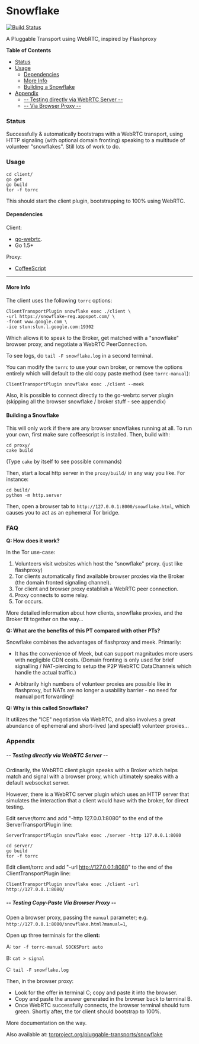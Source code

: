 # Snowflake

[![Build Status](https://travis-ci.org/keroserene/snowflake.svg?branch=master)](https://travis-ci.org/keroserene/snowflake)

A Pluggable Transport using WebRTC, inspired by Flashproxy

<!-- START doctoc generated TOC please keep comment here to allow auto update -->
<!-- DON'T EDIT THIS SECTION, INSTEAD RE-RUN doctoc TO UPDATE -->
**Table of Contents**

- [Status](#status)
- [Usage](#usage)
  - [Dependencies](#dependencies)
  - [More Info](#more-info)
  - [Building a Snowflake](#building-a-snowflake)
- [Appendix](#appendix)
    - [-- Testing directly via WebRTC Server --](#---testing-directly-via-webrtc-server---)
    - [-- Via Browser Proxy --](#---via-browser-proxy---)

<!-- END doctoc generated TOC please keep comment here to allow auto update -->

### Status

Successfully & automatically bootstraps with a WebRTC transport, using HTTP
signaling (with optional domain fronting) speaking to a multitude of volunteer
"snowflakes". Still lots of work to do.

### Usage

```
cd client/
go get
go build
tor -f torrc
```
This should start the client plugin, bootstrapping to 100% using WebRTC.

#### Dependencies

Client:
- [go-webrtc](https://github.com/keroserene/go-webrtc).
- Go 1.5+

Proxy:
- [CoffeeScript](coffeescript.org)

---

#### More Info

The client uses the following `torrc` options:
```
ClientTransportPlugin snowflake exec ./client \
-url https://snowflake-reg.appspot.com/ \
-front www.google.com \
-ice stun:stun.l.google.com:19302
```

Which allows it to speak to the Broker,
get matched with a "snowflake" browser proxy,
and negotiate a WebRTC PeerConnection.

To see logs, do `tail -F snowflake.log` in a second terminal.

You can modify the `torrc` to use your own broker,
or remove the options entirely which will default to the old copy paste
method (see `torrc-manual`):

```
ClientTransportPlugin snowflake exec ./client --meek
```

Also, it is possible to connect directly to the go-webrtc server plugin
(skipping all the browser snowflake / broker stuff - see appendix)


#### Building a Snowflake

This will only work if there are any browser snowflakes running at all.
To run your own, first make sure coffeescript is installed.
Then, build with:

```
cd proxy/
cake build
```
(Type `cake` by itself to see possible commands)

Then, start a local http server in the `proxy/build/` in any way you like.
For instance:

```
cd build/
python -m http.server
```

Then, open a browser tab to `http://127.0.0.1:8000/snowflake.html`,
which causes you to act as an ephemeral Tor bridge.

### FAQ

**Q: How does it work?**

In the Tor use-case:

1. Volunteers visit websites which host the "snowflake" proxy. (just
like flashproxy)
2. Tor clients automatically find available browser proxies via the Broker
(the domain fronted signaling channel).
3. Tor client and browser proxy establish a WebRTC peer connection.
4. Proxy connects to some relay.
5. Tor occurs.

More detailed information about how clients, snowflake proxies, and the Broker
fit together on the way...

**Q: What are the benefits of this PT compared with other PTs?**

Snowflake combines the advantages of flashproxy and meek. Primarily:

- It has the convenience of Meek, but can support magnitudes more
users with negligible CDN costs. (Domain fronting is only used for brief
signalling / NAT-piercing to setup the P2P WebRTC DataChannels which handle
the actual traffic.)

- Arbitrarily high numbers of volunteer proxies are possible like in
flashproxy, but NATs are no longer a usability barrier - no need for
manual port forwarding!

**Q: Why is this called Snowflake?**

It utilizes the "ICE" negotiation via WebRTC, and also involves a great
abundance of ephemeral and short-lived (and special!) volunteer proxies...

### Appendix

##### -- Testing directly via WebRTC Server --

Ordinarily, the WebRTC client plugin speaks with a Broker which helps
match and signal with a browser proxy, which ultimately speaks with a default
websocket server.


However, there is a WebRTC server plugin which uses an HTTP server that
simulates the interaction that a client would have with the broker, for
direct testing.

Edit server/torrc and add "-http 127.0.0.1:8080" to the end of the
ServerTransportPlugin line:
```
ServerTransportPlugin snowflake exec ./server -http 127.0.0.1:8080
```

```
cd server/
go build
tor -f torrc
```

Edit client/torrc and add "-url http://127.0.0.1:8080" to the end of the
ClientTransportPlugin line:
```
ClientTransportPlugin snowflake exec ./client -url http://127.0.0.1:8080/
```

##### -- Testing Copy-Paste Via Browser Proxy --

Open a browser proxy, passing the `manual` parameter; e.g.
`http://127.0.0.1:8000/snowflake.html?manual=1`,

Open up three terminals for the **client:**

A: `tor -f torrc-manual SOCKSPort auto`

B: `cat > signal`

C: `tail -F snowflake.log`

Then, in the browser proxy:

- Look for the offer in terminal C; copy and paste it into the browser.
- Copy and paste the answer generated in the browser back to terminal B.
- Once WebRTC successfully connects, the browser terminal should turn green.
  Shortly after, the tor client should bootstrap to 100%.

More documentation on the way.

Also available at:
[torproject.org/pluggable-transports/snowflake](https://gitweb.torproject.org/pluggable-transports/snowflake.git/)
